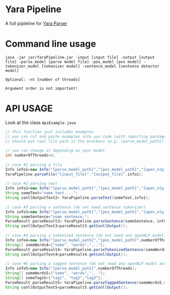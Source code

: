 # Yara Pipeline
A full pipleline for [Yara Parser](https://github.com/yahoo/YaraParser)

# Command line usage
    java -jar jar/YaraPipeline.jar -input [input file] -output [output file] -parse_model [parse model file] -pos_model [pos model] -tokenizer_model [tokenizer model] -sentence_model [sentence detector model]

    Optional: -nt [number of threads]

    Argument order is not important!

# API USAGE
Look at the class ``ApiExample.java``

```java       
// this function just includes examples
// you can cut and paste examples into you code (with importing packages)
// should put real file path in the brackets (e.g. [parse_model_path])
           
// you can change it depending on your model
int numberOfThreads=8;
           
// case #1 parsing a file
Info info1=new Info("[parse_model_path]","[pos_model_path]","[open_nlp_tokenizer_model_path]","[open_nlp_sentence_detector_model_path]",numberOfThreads);
YaraPipeline.parseFile("[input_file]","[output_file]",info1);
           
// case #2 parsing text
Info info2=new Info("[parse_model_path]","[pos_model_path]","[open_nlp_tokenizer_model_path]","[open_nlp_sentence_detector_model_path]",numberOfThreads);
String someText="some text....";
String conllOutputText2= YaraPipeline.parseText(someText,info1);
           
// case #3 parsing a sentence (do not need sentence tokenizer)
Info info3=new Info("[parse_model_path]","[pos_model_path]","[open_nlp_tokenizer_model_path]",numberOfThreads);
String someSentence="some sentence.";
ParseResult parseResult3= YaraPipeline.parseSentence(someSentence, info1);
String conllOutputText3=parseResult3.getConllOutput();
           
// case #4 parsing a tokenized sentence (do not need any openNLP model)
Info info4=new Info("[parse_model_path]","[pos_model_path]",numberOfThreads);
String[] someWords4={"some", "words","..."};
ParseResult parseResult4= YaraPipeline.parseTokenizedSentence(someWords4, info1);
String conllOutputText4=parseResult4.getConllOutput();
   
// case #5 parsing a tagged sentence (do not need any openNLP model and no pos model)
Info info5=new Info("[parse_model_path]",numberOfThreads);
String[] someWords5={"some", "words","..."};
String[] someTags5={"tag1", "tag2","tag3"};
ParseResult parseResult5= YaraPipeline.parseTaggedSentence(someWords5,someTags5, info1);
String conllOutputText5=parseResult5.getConllOutput();
```